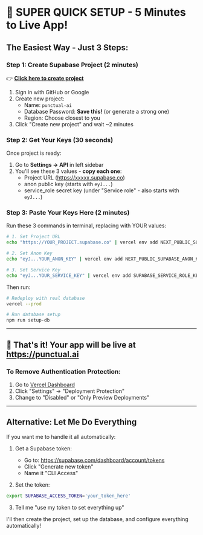 # 🚀 SUPER QUICK SETUP - 5 Minutes to Live App!

## The Easiest Way - Just 3 Steps:

### Step 1: Create Supabase Project (2 minutes)
👉 **[Click here to create project](https://database.new)**

1. Sign in with GitHub or Google
2. Create new project:
   - Name: `punctual-ai`
   - Database Password: **Save this!** (or generate a strong one)
   - Region: Choose closest to you
3. Click "Create new project" and wait ~2 minutes

### Step 2: Get Your Keys (30 seconds)
Once project is ready:
1. Go to **Settings → API** in left sidebar
2. You'll see these 3 values - **copy each one**:
   - Project URL (https://xxxxx.supabase.co)
   - anon public key (starts with `eyJ...`)
   - service_role secret key (under "Service role" - also starts with `eyJ...`)

### Step 3: Paste Your Keys Here (2 minutes)
Run these 3 commands in terminal, replacing with YOUR values:

```bash
# 1. Set Project URL
echo "https://YOUR_PROJECT.supabase.co" | vercel env add NEXT_PUBLIC_SUPABASE_URL production --force

# 2. Set Anon Key
echo "eyJ...YOUR_ANON_KEY" | vercel env add NEXT_PUBLIC_SUPABASE_ANON_KEY production --force

# 3. Set Service Key
echo "eyJ...YOUR_SERVICE_KEY" | vercel env add SUPABASE_SERVICE_ROLE_KEY production --force
```

Then run:
```bash
# Redeploy with real database
vercel --prod

# Run database setup
npm run setup-db
```

---

## 🎉 That's it! Your app will be live at https://punctual.ai

### To Remove Authentication Protection:
1. Go to [Vercel Dashboard](https://vercel.com/clientsais-projects/punctual-ai/settings)
2. Click "Settings" → "Deployment Protection"
3. Change to "Disabled" or "Only Preview Deployments"

---

## Alternative: Let Me Do Everything

If you want me to handle it all automatically:

1. Get a Supabase token:
   - Go to: https://supabase.com/dashboard/account/tokens
   - Click "Generate new token"
   - Name it "CLI Access"

2. Set the token:
```bash
export SUPABASE_ACCESS_TOKEN='your_token_here'
```

3. Tell me "use my token to set everything up"

I'll then create the project, set up the database, and configure everything automatically!